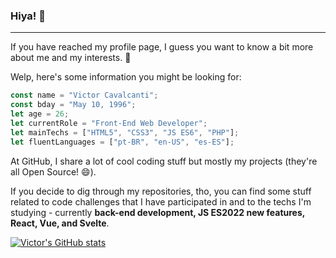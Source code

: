 ### Hiya! 👋

---

If you have reached my profile page, I guess you want to know a bit more about me and my interests. 🤔

Welp, here's some information you might be looking for:

```javascript
const name = "Victor Cavalcanti";
const bday = "May 10, 1996";
let age = 26;
let currentRole = "Front-End Web Developer";
let mainTechs = ["HTML5", "CSS3", "JS ES6", "PHP"];
let fluentLanguages = ["pt-BR", "en-US", "es-ES"];
```

At GitHub, I share a lot of cool coding stuff but mostly my projects (they're all Open Source! 😄).

If you decide to dig through my repositories, tho, you can find some stuff related to code challenges that I have participated in and to the techs I'm studying - currently **back-end development, JS ES2022 new features, React, Vue, and Svelte**.

[![Victor's GitHub stats](https://github-readme-stats.vercel.app/api?username=ovictorcavalcanti)](https://github.com/anuraghazra/github-readme-stats)

